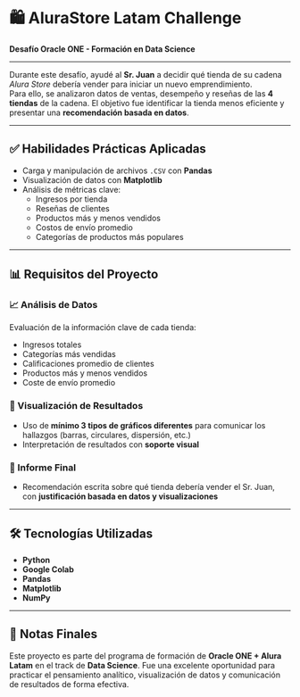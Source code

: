 # 🛍️ AluraStore Latam Challenge  
**Desafío Oracle ONE - Formación en Data Science**

---

Durante este desafío, ayudé al **Sr. Juan** a decidir qué tienda de su cadena *Alura Store* debería vender para iniciar un nuevo emprendimiento.  
Para ello, se analizaron datos de ventas, desempeño y reseñas de las **4 tiendas** de la cadena. El objetivo fue identificar la tienda menos eficiente y presentar una **recomendación basada en datos**.

---

## ✅ Habilidades Prácticas Aplicadas

- Carga y manipulación de archivos `.CSV` con **Pandas**  
- Visualización de datos con **Matplotlib**  
- Análisis de métricas clave:  
  - Ingresos por tienda  
  - Reseñas de clientes  
  - Productos más y menos vendidos  
  - Costos de envío promedio  
  - Categorías de productos más populares  

---

## 📊 Requisitos del Proyecto

### 📈 Análisis de Datos
Evaluación de la información clave de cada tienda:  
- Ingresos totales  
- Categorías más vendidas  
- Calificaciones promedio de clientes  
- Productos más y menos vendidos  
- Coste de envío promedio  

### 🧩 Visualización de Resultados
- Uso de **mínimo 3 tipos de gráficos diferentes** para comunicar los hallazgos (barras, circulares, dispersión, etc.)  
- Interpretación de resultados con **soporte visual**  

### 📝 Informe Final
- Recomendación escrita sobre qué tienda debería vender el Sr. Juan, con **justificación basada en datos y visualizaciones**

---

## 🛠️ Tecnologías Utilizadas

- **Python**
- **Google Colab**
- **Pandas**
- **Matplotlib**
- **NumPy**

---

## 📌 Notas Finales

Este proyecto es parte del programa de formación de **Oracle ONE + Alura Latam** en el track de **Data Science**. Fue una excelente oportunidad para practicar el pensamiento analítico, visualización de datos y comunicación de resultados de forma efectiva.
